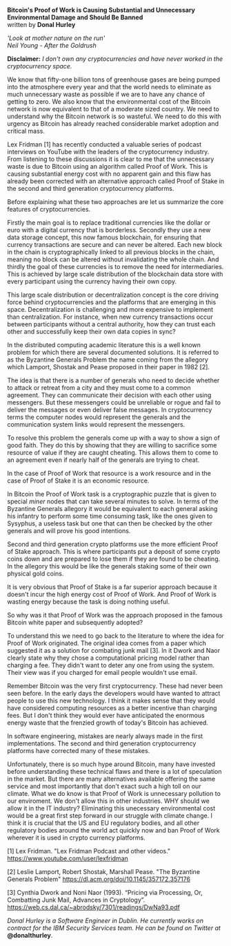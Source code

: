 **Bitcoin's Proof of Work is Causing Substantial and Unnecessary Environmental Damage and Should Be Banned**\
written by **Donal Hurley** 

_'Look at mother nature on the run'\
Neil Young - After the Goldrush_

**Disclaimer:** _I don't own any cryptocurrencies and have never worked in the cryptocurrency space._

We know that fifty-one billion tons of greenhouse gases are being pumped into the atmosphere every year and
that the world needs to eliminate as much unnecessary waste as possible if we are to have any chance of getting to zero.
We also know that the environmental cost of the Bitcoin network is now equivalent to that of a moderate sized country.
We need to understand why the Bitcoin network is so wasteful.
We need to do this with urgency as Bitcoin has already reached considerable market adoption and critical mass.

Lex Fridman [1] has recently conducted a valuable series of podcast interviews on YouTube with the leaders of the cryptocurrency industry.
From listening to these discussions it is clear to me that the unnecessary waste is due to Bitcoin using an algorithm called Proof of Work.
This is causing substantial energy cost with no apparent gain and this flaw has already been corrected
with an alternative approach called Proof of Stake in the second and third generation cryptocurrency platforms.

Before explaining what these two approaches are let us summarize the core features of cryptocurrencies.

Firstly the main goal is to replace traditional currencies like the dollar or euro with a digital currency that is borderless.
Secondly they use a new data storage concept, this now famous blockchain, for ensuring that currency transactions are secure and can never be altered.
Each new block in the chain is cryptographically linked to all previous blocks in the chain, meaning no block can be altered without invalidating the whole chain.
And thirdly the goal of these currencies is to remove the need for intermediaries.
This is achieved by large scale distribution of the blockchain data store with every participant using the currency having their own copy.

This large scale distribution or decentralization concept is the core driving force behind cryptocurrencies and the platforms that are emerging in this space.
Decentralization is challenging and more expensive to implement than centralization.
For instance, when new currency transactions occur between participants without a central authority, how they can trust each other and successfully keep their own data copies in sync?

In the distributed computing academic literature this is a well known problem for which there are several documented solutions.
It is referred to as the Byzantine Generals Problem the name coming from the allegory which Lamport, Shostak and Pease proposed in their paper in 1982 [2].

The idea is that there is a number of generals who need to decide whether to attack or retreat from a city and they must come to a common agreement.
They can communicate their decision with each other using messengers.
But these messengers could be unreliable or rogue and fail to deliver the messages or even deliver false messages.
In cryptocurrency terms the computer nodes would represent the generals and the communication system links would represent the messengers.

To resolve this problem the generals come up with a way to show a sign of good faith.
They do this by showing that they are willing to sacrifice some resource of value if they are caught cheating.
This allows them to come to an agreement even if nearly half of the generals are trying to cheat.

In the case of Proof of Work that resource is a work resource and in the case of Proof of Stake it is an economic resource.

In Bitcoin the Proof of Work task is a cryptographic puzzle that is given to special _miner_ nodes that can take several minutes to solve.
In terms of the Byzantine Generals allegory it would be equivalent to each general asking his infantry to perform some time consuming task,
like the ones given to Sysyphus, a useless task but one that can then be checked by the other generals and will prove his good intentions.

Second and third generation crypto platforms use the more efficient Proof of Stake approach.
This is where participants put a deposit of some crypto coins down and are prepared to lose them if they are found to be cheating.
In the allegory this would be like the generals staking some of their own physical gold coins.

It is very obvious that Proof of Stake is a far superior approach because it doesn't incur the high energy cost of Proof of Work.
And Proof of Work is wasting energy because the task is doing nothing useful.

So why was it that Proof of Work was the approach proposed in the famous Bitcoin white paper and subsequently adopted?

To understand this we need to go back to the literature to where the idea for Proof of Work originated.
The original idea comes from a paper which suggested it as a solution for combating junk mail [3].
In it Dwork and Naor clearly state why they chose a computational pricing model rather than charging a fee.
They didn't want to deter any one from using the system. Their view was if you charged for email people wouldn't use email.

Remember Bitcoin was the very first cryptocurrency. These had never been seen before.
In the early days the developers would have wanted to attract people to use this new technology.
I think it makes sense that they would have considered computing resources as a better incentive than charging fees.
But I don't think they would ever have anticipated the enormous energy waste that the frenzied growth of today's Bitcoin has achieved.

In software engineering, mistakes are nearly always made in the first implementations.
The second and third generation cryptocurrency platforms have corrected many of these mistakes.

Unfortunately, there is so much hype around Bitcoin, many have invested before understanding these technical flaws and there is a lot of speculation in the market.
But there are many alternatives available offering the same service and most importantly that don't exact such a high toll on our climate.
What we do know is that Proof of Work is unnecessary pollution to our enviroment. We don't allow this in other industries. WHY should we allow it in the IT industry?
Eliminating this unecessary environmental cost would be a great first step forward in our struggle with climate change.
I think it is crucial that the US and EU regulatory bodies, and all other regulatory bodies around the world act quickly now and ban Proof of Work wherever it is used in crypto currency platforms.

[1] Lex Fridman. "Lex Fridman Podcast and other videos." https://www.youtube.com/user/lexfridman

[2] Leslie Lamport, Robert Shostak, Marshall Pease. "The Byzantine Generals Problem" https://dl.acm.org/doi/10.1145/357172.357176

[3] Cynthia Dwork and Noni Naor (1993). “Pricing via Processing, Or, Combatting Junk Mail, Advances in Cryptology”. https://web.cs.dal.ca/~abrodsky/7301/readings/DwNa93.pdf

_Donal Hurley is a Software Engineer in Dublin. He currently works on contract for the IBM Security Services team. He can be found on Twitter at_ **@donalthurley**.
